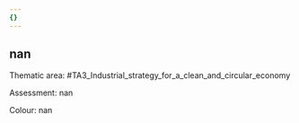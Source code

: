 ```yaml
---
{}
---
```

## nan

Thematic area: #TA3_Industrial_strategy_for_a_clean_and_circular_economy

Assessment: nan

Colour: nan